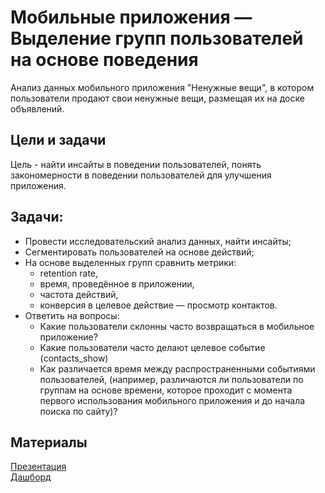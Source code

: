 # Мобильные приложения — Выделение групп пользователей на основе поведения

 Анализ данных мобильного приложения "Ненужные вещи", в котором пользователи продают свои ненужные вещи, размещая их на доске объявлений.

## Цели и задачи

Цель - найти инсайты в поведении пользователей, понять закономерности в поведении пользователей для улучшения приложения.

## Задачи:

- Провести исследовательский анализ данных, найти инсайты;
- Сегментировать пользователей на основе действий;
- На основе выделенных групп сравнить метрики:
    - retention rate,
    - время, проведённое в приложении,
    - частота действий,
    - конверсия в целевое действие — просмотр контактов.
- Ответить на вопросы:
    - Какие пользователи склонны часто возвращаться в мобильное приложение?
    - Какие пользователи часто делают целевое событие (contacts_show)
    - Как различается время между распространенными событиями пользователей, (например, различаются ли пользователи по группам на основе времени, которое проходит с момента первого использования мобильного приложения и до начала поиска по сайту)?

## Материалы

[Презентация](https://disk.yandex.ru/i/5UtPQy03BKDGEQ) <br>
[Дашборд](https://public.tableau.com/app/profile/jj3240/viz/app_1_2_set/Dashboard_1_and_2)



